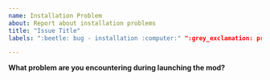```yaml
---
name: Installation Problem
about: Report about installation problems
title: "Issue Title"
labels: ":beetle: bug - installation :computer:" ":grey_exclamation: priority low"

---
```

<!--
**DO NOT REMOVE PRE-EXISTING LINES**
------------------------------------------------------------------------------------------------------------
This issue is to help individuals get their version of the mod in working order, so to start:
-->
**What problem are you encountering during launching the mod?**
